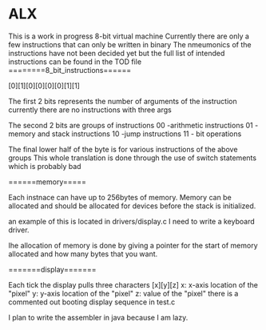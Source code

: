# ALX
This is a work in progress 8-bit virtual machine
Currently there are only a few instructions that can only be written in binary
The nmeumonics of the instructions have not been decided yet but the full list of intended instructions can be found in the TOD file
========8_bit_instructions======

[0][1][0][0][0][0][1][1]

The first 2 bits represents the number of arguments of the instruction
  currently there are no instructions with three args
  
The second 2 bits are groups of instructions
  00 -arithmetic instructions
  01 -memory and stack instructions
  10 -jump instructions
  11 - bit operations

The final lower half of the byte is for various instructions of the above groups
This whole translation is done through the use of switch statements which is probably bad

======memory=====

Each instnace can have up to 256bytes of memory.
Memory can be allocated and should be allocated for devices before the stack is initialized.

an example of this is located in drivers/display.c
I need to write a keyboard driver.

Ihe allocation of memory is done by giving a pointer for the start of memory allocated and how many bytes that you want.

=======display=======

Each tick the display pulls three characters [x][y][z]
x: x-axis location of the "pixel" 
y: y-axis location of the "pixel"
z: value of the "pixel"
there is a commented out booting display sequence in test.c


I plan to write the assembler in java because I am lazy.
